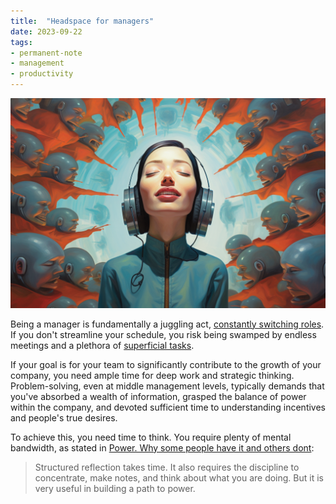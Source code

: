 ```yaml
---
title:  "Headspace for managers"
date: 2023-09-22
tags: 
- permanent-note
- management
- productivity
---
```



![Midjourney 5.2 Aaron Jasinski's painting depicting headspace --ar 3:2](notes/attachments/headspace.png)

Being a manager is fundamentally a juggling act, [constantly switching roles](mocs/moc-management.md). If you don't streamline your schedule, you risk being swamped by endless meetings and a plethora of [superficial tasks](notes/Energy%20Management%20Confession.md).

If your goal is for your team to significantly contribute to the growth of your company, you need ample time for deep work and strategic thinking. Problem-solving, even at middle management levels, typically demands that you've absorbed a wealth of information, grasped the balance of power within the company, and devoted sufficient time to understanding incentives and people's true desires.

To achieve this, you need time to think. You require plenty of mental bandwidth, as stated in [Power. Why some people have it and others dont](literature-notes/Books/Power.%20Why%20some%20people%20have%20it%20and%20others%20dont.md):

> Structured reflection takes time. It also requires the discipline to concentrate, make notes, and think about what you are doing. But it is very useful in building a path to power. 







